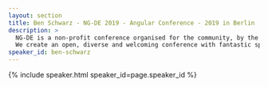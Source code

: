 ```yaml
---
layout: section
title: Ben Schwarz - NG-DE 2019 - Angular Conference - 2019 in Berlin
description: >
  NG-DE is a non-profit conference organised for the community, by the community.
  We create an open, diverse and welcoming conference with fantastic speakers and a warm and friendly environment. 
speaker_id: ben-schwarz
---
```


{% include speaker.html speaker_id=page.speaker_id %}
